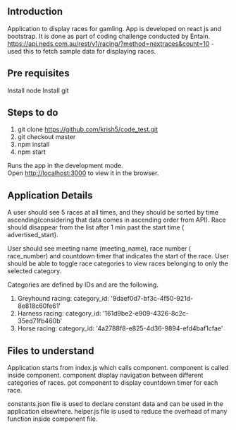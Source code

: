 ## Introduction

Application to display races for gamling. App is developed on react js and bootstrap. It is done as part of coding challenge conducted by Entain.
https://api.neds.com.au/rest/v1/racing/?method=nextraces&count=10 - used this to fetch sample data for displaying races.

## Pre requisites 

Install node
Install git

## Steps to do

1. git clone https://github.com/krish5/code_test.git
2. git checkout master
3. npm install
4. npm start


Runs the app in the development mode.\
Open [http://localhost:3000](http://localhost:3000) to view it in the browser.


## Application Details

A user should see 5 races at all times, and they should be sorted by time ascending(considering that data comes in ascending order from API).  Race should disappear from the list after 1 min past the start time (​advertised_start).

User should see meeting name (​meeting_name), race number (​race_number) and countdown timer that indicates the start of the race. User should be able to toggle race categories to view races belonging to only the selected category.

Categories are defined by IDs and are the following.
1. Greyhound racing: category_id: '9daef0d7-bf3c-4f50-921d-8e818c60fe61'
2. Harness racing: category_id: '161d9be2-e909-4326-8c2c-35ed71fb460b'
3. Horse racing: category_id: '4a2788f8-e825-4d36-9894-efd4baf1cfae'

## Files to understand

Application starts from index.js which calls <App> component. <Racing/> component is called inside <App/> component. 
<Racing/> component display navigation between different categories of races. 
<Racing/> got <Timer/> component to display countdown timer for each race. 

constants.json file is used to declare constant data and can be used in the application elsewhere.
helper.js file is used to reduce the overhead of many function inside component file.




